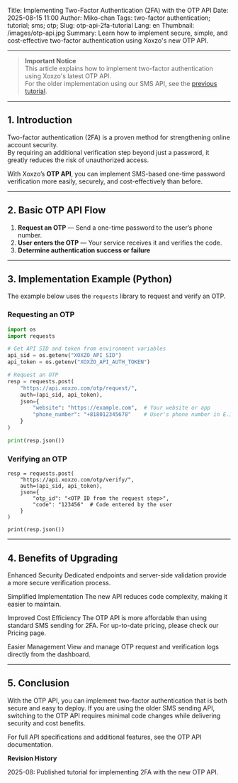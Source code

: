 Title: Implementing Two-Factor Authentication (2FA) with the OTP API
Date: 2025-08-15 11:00
Author: Miko-chan
Tags: two-factor authentication; tutorial; sms; otp;
Slug: otp-api-2fa-tutorial
Lang: en
Thumbnail: /images/otp-api.jpg
Summary: Learn how to implement secure, simple, and cost-effective two-factor authentication using Xoxzo's new OTP API.

---

> **Important Notice**  
> This article explains how to implement two-factor authentication using Xoxzo's latest OTP API.  
> For the older implementation using our SMS API, see the [previous tutorial](https://blog.xoxzo.com/en/2021/11/22/introduction-2fa-sms/).

---

## 1. Introduction

Two-factor authentication (2FA) is a proven method for strengthening online account security.  
By requiring an additional verification step beyond just a password, it greatly reduces the risk of unauthorized access.

With Xoxzo’s **OTP API**, you can implement SMS-based one-time password verification more easily, securely, and cost-effectively than before.

---

## 2. Basic OTP API Flow

1. **Request an OTP** — Send a one-time password to the user’s phone number.
2. **User enters the OTP** — Your service receives it and verifies the code.
3. **Determine authentication success or failure**

---

## 3. Implementation Example (Python)

The example below uses the `requests` library to request and verify an OTP.

### Requesting an OTP
```python
import os
import requests

# Get API SID and token from environment variables
api_sid = os.getenv("XOXZO_API_SID")
api_token = os.getenv("XOXZO_API_AUTH_TOKEN")

# Request an OTP
resp = requests.post(
    "https://api.xoxzo.com/otp/request/",
    auth=(api_sid, api_token),
    json={
        "website": "https://example.com",  # Your website or app
        "phone_number": "+818012345678"    # User's phone number in E.164 format
    }
)

print(resp.json())
```

### Verifying an OTP
```
resp = requests.post(
    "https://api.xoxzo.com/otp/verify/",
    auth=(api_sid, api_token),
    json={
        "otp_id": "<OTP ID from the request step>",
        "code": "123456"  # Code entered by the user
    }
)

print(resp.json())
```
---

## 4. Benefits of Upgrading

Enhanced Security
Dedicated endpoints and server-side validation provide a more secure verification process.

Simplified Implementation
The new API reduces code complexity, making it easier to maintain.

Improved Cost Efficiency
The OTP API is more affordable than using standard SMS sending for 2FA.
For up-to-date pricing, please check our Pricing page.

Easier Management
View and manage OTP request and verification logs directly from the dashboard.

---

## 5. Conclusion

With the OTP API, you can implement two-factor authentication that is both secure and easy to deploy.
If you are using the older SMS sending API, switching to the OTP API requires minimal code changes while delivering security and cost benefits.

For full API specifications and additional features, see the OTP API documentation.

**Revision History**

2025-08: Published tutorial for implementing 2FA with the new OTP API.


